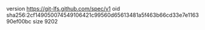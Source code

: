 version https://git-lfs.github.com/spec/v1
oid sha256:2cf149050074549106421c99560d65613481a5f463b66cd33e7e116390ef00bc
size 9202
